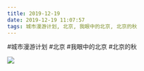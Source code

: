 ```yaml
---
title: 2019-12-19
date: 2019-12-19 11:07:57
tags: 城市漫游计划, 北京, 我眼中的北京, 北京的秋
---
```




#城市漫游计划 #北京 #我眼中的北京 #北京的秋

![](/assets/images/2019/12/ac47775a5e9b4fce04e53e55249db04f.jpg)
